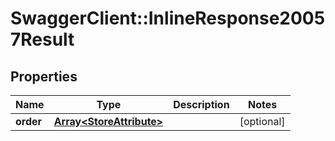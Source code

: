 # SwaggerClient::InlineResponse20057Result

## Properties
Name | Type | Description | Notes
------------ | ------------- | ------------- | -------------
**order** | [**Array&lt;StoreAttribute&gt;**](StoreAttribute.md) |  | [optional] 



